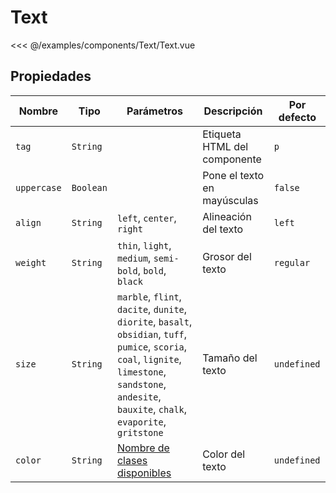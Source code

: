 # Text

<Preview>
  <template slot="demo">
    <components-Text-Text />
  </template>
  
  <<< @/examples/components/Text/Text.vue
</Preview>

## Propiedades

| Nombre      | Tipo      | Parámetros                                                                                                                                                                                                | Descripción                  | Por defecto |
|-------------|-----------|-----------------------------------------------------------------------------------------------------------------------------------------------------------------------------------------------------------|------------------------------|-------------|
| `tag`       | `String`  |                                                                                                                                                                                                           | Etiqueta HTML del componente | `p`         |
| `uppercase` | `Boolean` |                                                                                                                                                                                                           | Pone el texto en mayúsculas  | `false`     |
| `align`     | `String`  | `left`, `center`, `right`                                                                                                                                                                                 | Alineación del texto         | `left`      |
| `weight`    | `String`  | `thin`, `light`, `medium`, `semi-bold`, `bold`, `black`                                                                                                                                                   | Grosor del texto             | `regular`   |
| `size`      | `String`  | `marble`, `flint`, `dacite`, `dunite`, `diorite`, `basalt`, `obsidian`, `tuff`, `pumice`, `scoria`, `coal`, `lignite`, `limestone`, `sandstone`, `andesite`, `bauxite`, `chalk`, `evaporite`, `gritstone` | Tamaño del texto             | `undefined` |
| `color`     | `String`  | [Nombre de clases disponibles](../estilos/clases-de-utilidad/colores.md)                                                                                                                                  | Color del texto              | `undefined` |
  
  
